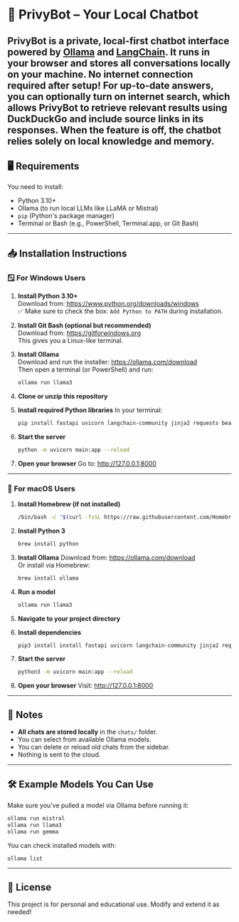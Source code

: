 # 🤖 PrivyBot – Your Local Chatbot

PrivyBot is a private, local-first chatbot interface powered by [Ollama](https://ollama.com) and [LangChain](https://www.langchain.com/). It runs in your browser and stores all conversations locally on your machine. No internet connection required after setup!
For up-to-date answers, you can optionally turn on internet search, which allows PrivyBot to retrieve relevant results using DuckDuckGo and include source links in its responses. When the feature is off, the chatbot relies solely on local knowledge and memory.
---

## 🖥️ Requirements

You need to install:

- Python 3.10+
- Ollama (to run local LLMs like LLaMA or Mistral)
- `pip` (Python's package manager)
- Terminal or Bash (e.g., PowerShell, Terminal.app, or Git Bash)

---

## 📥 Installation Instructions

### 🪟 For Windows Users

1. **Install Python 3.10+**  
   Download from: https://www.python.org/downloads/windows  
   ✅ Make sure to check the box: `Add Python to PATH` during installation.

2. **Install Git Bash (optional but recommended)**  
   Download from: https://gitforwindows.org  
   This gives you a Linux-like terminal.

3. **Install Ollama**  
   Download and run the installer: https://ollama.com/download  
   Then open a terminal (or PowerShell) and run:
   ```bash
   ollama run llama3
   ```

4. **Clone or unzip this repository**

5. **Install required Python libraries**
   In your terminal:
   ```bash
   pip install fastapi uvicorn langchain-community jinja2 requests beautifulsoup4 serpapi faiss-cpu python-multipart
   ```

6. **Start the server**
   ```bash
   python -m uvicorn main:app --reload
   ```

7. **Open your browser**
   Go to: http://127.0.0.1:8000

---

### 🍎 For macOS Users

1. **Install Homebrew (if not installed)**
   ```bash
   /bin/bash -c "$(curl -fsSL https://raw.githubusercontent.com/Homebrew/install/HEAD/install.sh)"
   ```

2. **Install Python 3**
   ```bash
   brew install python
   ```

3. **Install Ollama**
   Download from: https://ollama.com/download  
   Or install via Homebrew:
   ```bash
   brew install ollama
   ```

4. **Run a model**
   ```bash
   ollama run llama3
   ```

5. **Navigate to your project directory**

6. **Install dependencies**
   ```bash
   pip3 install install fastapi uvicorn langchain-community jinja2 requests beautifulsoup4 serpapi faiss-cpu python-multipart
   ```

7. **Start the server**
   ```bash
   python3 -m uvicorn main:app --reload
   ```

8. **Open your browser**
   Visit: http://127.0.0.1:8000

---

## 🧠 Notes

- **All chats are stored locally** in the `chats/` folder.
- You can select from available Ollama models.
- You can delete or reload old chats from the sidebar.
- Nothing is sent to the cloud.

---

## 🛠 Example Models You Can Use

Make sure you’ve pulled a model via Ollama before running it:
```bash
ollama run mistral
ollama run llama3
ollama run gemma
```

You can check installed models with:
```bash
ollama list
```

---

## 🧾 License

This project is for personal and educational use. Modify and extend it as needed!
